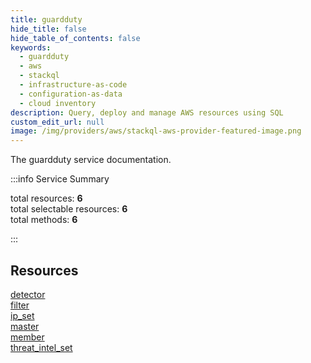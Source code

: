 ```yaml
---
title: guardduty
hide_title: false
hide_table_of_contents: false
keywords:
  - guardduty
  - aws
  - stackql
  - infrastructure-as-code
  - configuration-as-data
  - cloud inventory
description: Query, deploy and manage AWS resources using SQL
custom_edit_url: null
image: /img/providers/aws/stackql-aws-provider-featured-image.png
---
```


The guardduty service documentation.

:::info Service Summary

<div class="row">
<div class="providerDocColumn">
<span>total resources:&nbsp;<b>6</b></span><br />
<span>total selectable resources:&nbsp;<b>6</b></span><br />
<span>total methods:&nbsp;<b>6</b></span><br />
</div>
</div>

:::

## Resources
<div class="row">
<div class="providerDocColumn">
<a href="/providers/aws/guardduty/detector/">detector</a><br />
<a href="/providers/aws/guardduty/filter/">filter</a><br />
<a href="/providers/aws/guardduty/ip_set/">ip_set</a>
</div>
<div class="providerDocColumn">
<a href="/providers/aws/guardduty/master/">master</a><br />
<a href="/providers/aws/guardduty/member/">member</a><br />
<a href="/providers/aws/guardduty/threat_intel_set/">threat_intel_set</a>
</div>
</div>